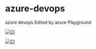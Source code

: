 # azure-devops
azure devops
Edited by azure Playground

[![CI](https://github.com/manojkumar1053/azure-devops/actions/workflows/main.yml/badge.svg)](https://github.com/manojkumar1053/azure-devops/actions/workflows/main.yml)

[![CI](https://github.com/manojkumar1053/azure-devops/actions/workflows/main.yml/badge.svg?branch=main&event=status)](https://github.com/manojkumar1053/azure-devops/actions/workflows/main.yml)
